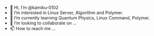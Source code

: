 - 👋 Hi, I’m @kamiku-0102
- 👀 I’m interested in Linux Server, Algorithm and Polymer.
- 🌱 I’m currently learning Quantum Physics, Linux Command, Polymer.
- 💞️ I’m looking to collaborate on ...
- 📫 How to reach me ...

<!---
kamiku-0102/kamiku-0102 is a ✨ special ✨ repository because its `README.md` (this file) appears on your GitHub profile.
You can click the Preview link to take a look at your changes.
--->
